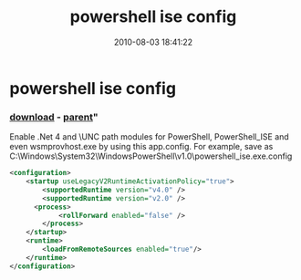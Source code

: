 ﻿---
pid:            2044
parent:         1971
children:       
poster:         Joel Bennett
title:          powershell ise config
date:           2010-08-03 18:41:22
format:         xml
---

# powershell ise config

### [download](2044.xml) - [parent](1971.md)"

Enable .Net 4 and \\UNC path modules for PowerShell, PowerShell_ISE and even wsmprovhost.exe by using this app.config.
For example, save as C:\Windows\System32\WindowsPowerShell\v1.0\powershell_ise.exe.config

```xml
<configuration>
	<startup useLegacyV2RuntimeActivationPolicy="true">
		<supportedRuntime version="v4.0" />
		<supportedRuntime version="v2.0" />
      <process>
			<rollForward enabled="false" />
		</process>
	</startup>
	<runtime>
		<loadFromRemoteSources enabled="true"/>
	</runtime>
</configuration>
```
